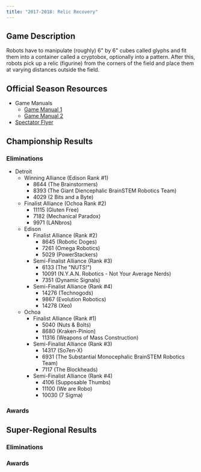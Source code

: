 ```yaml
---
title: "2017-2018: Relic Recovery"
---
```


## Game Description
Robots have to manipulate (roughly) 6" by 6" cubes called glyphs and fit them into a
container called a cryptobox, optionally into a pattern. After this, robots pick up a
relic (figurine) from the corners of the field and place them at varying distances
outside the field.  

## Official Season Resources
* Game Manuals
  * [Game Manual 1](/assets/seasons/2017-2018/game-manual-1.pdf)
  * [Game Manual 2](/assets/seasons/2017-2018/game-manual-2.pdf)
* [Spectator Flyer](/assets/seasons/2017-2018/spectator-flyer.pdf)
## Championship Results
### Eliminations
* Detroit
  * Winning Alliance (Edison Rank #1)
    * 8644 (The Brainstormers)
    * 8393 (The Giant Diencephalic BrainSTEM Robotics Team)
    * 4029 (2 Bits and a Byte)
  * Finalist Alliance (Ochoa Rank #2)
    * 11115 (Gluten Free)
    * 7182 (Mechanical Paradox)
    * 9971 (LANbros)
  * Edison
    * Finalist Alliance (Rank #2)
      * 8645 (Robotic Doges)
      * 7261 (Omega Robotics)
      * 5029 (PowerStackers)
    * Semi-Finalist Alliance (Rank #3)
      * 6133 (The "NUTS!")
      * 10091 (N.Y.A.N. Robotics - Not Your Average Nerds)
      * 7351 (Dynamic Signals)
    * Semi-Finalist Alliance (Rank #4)
      * 14276 (Technogods)
      * 9867 (Evolution Robotics)
      * 14278 (Xeo)
  * Ochoa
    * Finalist Alliance (Rank #1)
      * 5040 (Nuts & Bolts)
      * 8680 (Kraken-Pinion)
      * 11316 (Weapons of Mass Construction)
    * Semi-Finalist Alliance (Rank #3)
      * 14317 (So7en-X)
      * 6931 (The Substantial Monocephalic BrainSTEM Robotics Team)
      * 7117 (The Blockheads)
    * Semi-Finalist Alliance (Rank #4)
      * 4106 (Supposable Thumbs)
      * 11100 (We are Robo)
      * 10030 (7 Sigma)
### Awards

## Super-Regional Results
### Eliminations
### Awards
